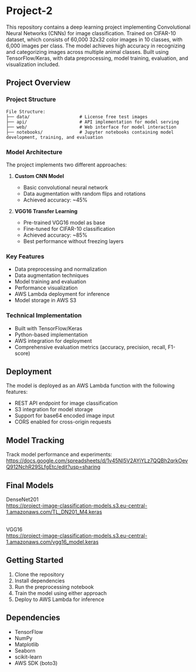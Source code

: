 # Project-2
This repository contains a deep learning project implementing Convolutional Neural Networks (CNNs) for image classification. Trained on CIFAR-10 dataset, which consists of 60,000 32x32 color images in 10 classes, with 6,000 images per class. The model achieves high accuracy in recognizing and categorizing images across multiple animal classes. Built using TensorFlow/Keras, with data preprocessing, model training, evaluation, and visualization included.

## Project Overview

### Project Structure
```
File Structure:
├── data/                   # License free test images
├── api/                    # API implementation for model serving
├── web/                    # Web interface for model interaction
├── notebooks/              # Jupyter notebooks containing model development, training, and evaluation
```

### Model Architecture
The project implements two different approaches:

1. **Custom CNN Model**
   - Basic convolutional neural network
   - Data augmentation with random flips and rotations
   - Achieved accuracy: ~45%

2. **VGG16 Transfer Learning**
   - Pre-trained VGG16 model as base
   - Fine-tuned for CIFAR-10 classification
   - Achieved accuracy: ~85%
   - Best performance without freezing layers

### Key Features
- Data preprocessing and normalization
- Data augmentation techniques
- Model training and evaluation
- Performance visualization
- AWS Lambda deployment for inference
- Model storage in AWS S3

### Technical Implementation
- Built with TensorFlow/Keras
- Python-based implementation
- AWS integration for deployment
- Comprehensive evaluation metrics (accuracy, precision, recall, F1-score)

## Deployment
The model is deployed as an AWS Lambda function with the following features:
- REST API endpoint for image classification
- S3 integration for model storage
- Support for base64 encoded image input
- CORS enabled for cross-origin requests

## Model Tracking
Track model performance and experiments:
https://docs.google.com/spreadsheets/d/1v45NI5V2AYiYLz7QQBh2qrkOevQ912NchR29SLfgEtc/edit?usp=sharing

## Final Models
DenseNet201<br />
https://project-image-classification-models.s3.eu-central-1.amazonaws.com/TL_DN201_M4.keras<br /><br />

VGG16<br />
https://project-image-classification-models.s3.eu-central-1.amazonaws.com/vgg16_model.keras

## Getting Started
1. Clone the repository
2. Install dependencies
3. Run the preprocessing notebook
4. Train the model using either approach
5. Deploy to AWS Lambda for inference

## Dependencies
- TensorFlow
- NumPy
- Matplotlib
- Seaborn
- scikit-learn
- AWS SDK (boto3)